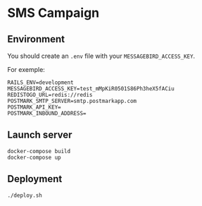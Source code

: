 # SMS Campaign

## Environment

You should create an `.env` file with your `MESSAGEBIRD_ACCESS_KEY`.

For exemple:

```
RAILS_ENV=development
MESSAGEBIRD_ACCESS_KEY=test_mMpKiR0501S86Ph3heX5fACiu
REDISTOGO_URL=redis://redis
POSTMARK_SMTP_SERVER=smtp.postmarkapp.com
POSTMARK_API_KEY=
POSTMARK_INBOUND_ADDRESS=
```

## Launch server

```
docker-compose build
docker-compose up
```

## Deployment

```
./deploy.sh
```
